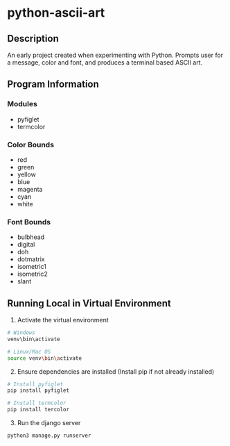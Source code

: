 # python-ascii-art

## Description
An early project created when experimenting with Python. 
Prompts user for a message, color and font, and produces a terminal based ASCII art.

## Program Information
### Modules
- pyfiglet
- termcolor

### Color Bounds
- red
- green
- yellow
- blue
- magenta
- cyan
- white

### Font Bounds
- bulbhead
- digital
- doh
- dotmatrix
- isometric1
- isometric2
- slant

## Running Local in Virtual Environment
1. Activate the virtual environment
``` bash
# Windows
venv\bin\activate

# Linux/Mac OS
source venv\bin\activate
```
2. Ensure dependencies are installed (Install pip if not already installed)
``` bash
# Install pyfiglet
pip install pyfiglet

# Install termcolor
pip install tercolor
```
3. Run the django server
``` bash
python3 manage.py runserver
```

